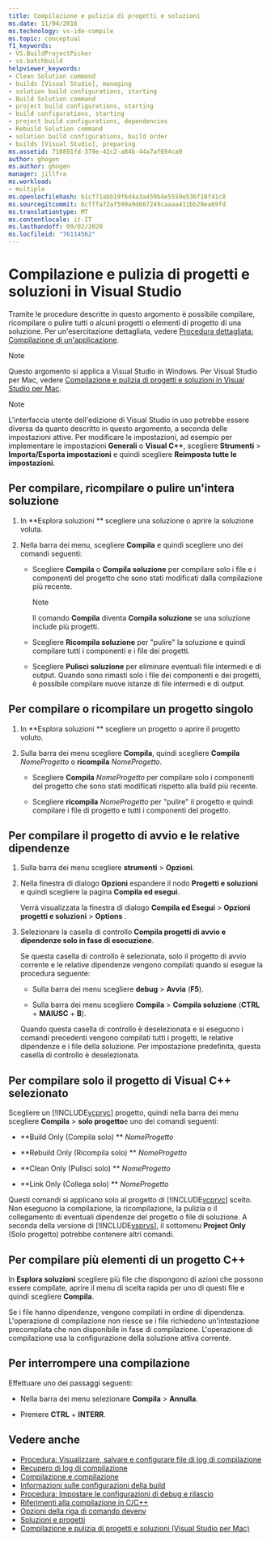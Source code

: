 ```yaml
---
title: Compilazione e pulizia di progetti e soluzioni
ms.date: 11/04/2016
ms.technology: vs-ide-compile
ms.topic: conceptual
f1_keywords:
- VS.BuildProjectPicker
- vs.batchbuild
helpviewer_keywords:
- Clean Solution command
- builds [Visual Studio], managing
- solution build configurations, starting
- Build Solution command
- project build configurations, starting
- build configurations, starting
- project build configurations, dependencies
- Rebuild Solution command
- solution build configurations, build order
- builds [Visual Studio], preparing
ms.assetid: 710891fd-379e-42c2-a84b-44a7af694ca0
author: ghogen
ms.author: ghogen
manager: jillfra
ms.workload:
- multiple
ms.openlocfilehash: b1cf71abb19f6d4a3a459b4e5559e536f18f41c8
ms.sourcegitcommit: 6cfffa72af599a9d667249caaaa411bb28ea69fd
ms.translationtype: MT
ms.contentlocale: it-IT
ms.lasthandoff: 09/02/2020
ms.locfileid: "76114562"
---
```

# <a name="build-and-clean-projects-and-solutions-in-visual-studio"></a>Compilazione e pulizia di progetti e soluzioni in Visual Studio

Tramite le procedure descritte in questo argomento è possibile compilare, ricompilare o pulire tutti o alcuni progetti o elementi di progetto di una soluzione. Per un'esercitazione dettagliata, vedere [Procedura dettagliata: Compilazione di un'applicazione](../ide/walkthrough-building-an-application.md).

> [!NOTE]
> Questo argomento si applica a Visual Studio in Windows. Per Visual Studio per Mac, vedere [Compilazione e pulizia di progetti e soluzioni in Visual Studio per Mac](/visualstudio/mac/building-and-cleaning-projects-and-solutions).

> [!NOTE]
> L'interfaccia utente dell'edizione di Visual Studio in uso potrebbe essere diversa da quanto descritto in questo argomento, a seconda delle impostazioni attive. Per modificare le impostazioni, ad esempio per implementare le impostazioni **Generali** o **Visual C++**, scegliere **Strumenti** > **Importa/Esporta impostazioni** e quindi scegliere **Reimposta tutte le impostazioni**.

## <a name="to-build-rebuild-or-clean-an-entire-solution"></a>Per compilare, ricompilare o pulire un'intera soluzione

1. In **Esplora soluzioni ** scegliere una soluzione o aprire la soluzione voluta.

2. Nella barra dei menu, scegliere **Compila** e quindi scegliere uno dei comandi seguenti:

    - Scegliere **Compila** o **Compila soluzione** per compilare solo i file e i componenti del progetto che sono stati modificati dalla compilazione più recente.

        > [!NOTE]
        > Il comando **Compila** diventa **Compila soluzione** se una soluzione include più progetti.

    - Scegliere **Ricompila soluzione** per "pulire" la soluzione e quindi compilare tutti i componenti e i file dei progetti.

    - Scegliere **Pulisci soluzione** per eliminare eventuali file intermedi e di output. Quando sono rimasti solo i file dei componenti e dei progetti, è possibile compilare nuove istanze di file intermedi e di output.

## <a name="to-build-or-rebuild-a-single-project"></a>Per compilare o ricompilare un progetto singolo

1. In **Esplora soluzioni ** scegliere un progetto o aprire il progetto voluto.

2. Sulla barra dei menu scegliere **Compila**, quindi scegliere **Compila** *NomeProgetto* o **ricompila** *NomeProgetto*.

    - Scegliere **Compila** *NomeProgetto* per compilare solo i componenti del progetto che sono stati modificati rispetto alla build più recente.

    - Scegliere **ricompila** *NomeProgetto* per "pulire" il progetto e quindi compilare i file di progetto e tutti i componenti del progetto.

## <a name="to-build-only-the-startup-project-and-its-dependencies"></a>Per compilare il progetto di avvio e le relative dipendenze

1. Sulla barra dei menu scegliere **strumenti**  >  **Opzioni**.

2. Nella finestra di dialogo **Opzioni** espandere il nodo **Progetti e soluzioni** e quindi scegliere la pagina **Compila ed esegui**.

     Verrà visualizzata la finestra di dialogo **Compila ed Esegui**  >  **Opzioni progetti e soluzioni**  >  **Options** .

3. Selezionare la casella di controllo **Compila progetti di avvio e dipendenze solo in fase di esecuzione**.

     Se questa casella di controllo è selezionata, solo il progetto di avvio corrente e le relative dipendenze vengono compilati quando si esegue la procedura seguente:

    - Sulla barra dei menu scegliere **debug**  >  **Avvia** (**F5**).

    - Sulla barra dei menu scegliere **Compila**  >  **Compila soluzione** (**CTRL** + **MAIUSC** + **B**).

    Quando questa casella di controllo è deselezionata e si eseguono i comandi precedenti vengono compilati tutti i progetti, le relative dipendenze e i file della soluzione. Per impostazione predefinita, questa casella di controllo è deselezionata.

## <a name="to-build-only-the-selected-visual-c-project"></a>Per compilare solo il progetto di Visual C++ selezionato

Scegliere un [!INCLUDE[vcprvc](../code-quality/includes/vcprvc_md.md)] progetto, quindi nella barra dei menu scegliere **Compila**  >  **solo progetto**e uno dei comandi seguenti:

- **Build Only (Compila solo) ** *NomeProgetto*

- **Rebuild Only (Ricompila solo) ** *NomeProgetto*

- **Clean Only (Pulisci solo) ** *NomeProgetto*

- **Link Only (Collega solo) ** *NomeProgetto*

Questi comandi si applicano solo al progetto di [!INCLUDE[vcprvc](../code-quality/includes/vcprvc_md.md)] scelto. Non eseguono la compilazione, la ricompilazione, la pulizia o il collegamento di eventuali dipendenze del progetto o file di soluzione. A seconda della versione di [!INCLUDE[vsprvs](../code-quality/includes/vsprvs_md.md)], il sottomenu **Project Only** (Solo progetto) potrebbe contenere altri comandi.

## <a name="to-compile-multiple-c-project-items"></a>Per compilare più elementi di un progetto C++

In **Esplora soluzioni** scegliere più file che dispongono di azioni che possono essere compilate, aprire il menu di scelta rapida per uno di questi file e quindi scegliere **Compila**.

Se i file hanno dipendenze, vengono compilati in ordine di dipendenza. L'operazione di compilazione non riesce se i file richiedono un'intestazione precompilata che non disponibile in fase di compilazione. L'operazione di compilazione usa la configurazione della soluzione attiva corrente.

## <a name="to-stop-a-build"></a>Per interrompere una compilazione

Effettuare uno dei passaggi seguenti:

- Nella barra dei menu selezionare **Compila**  >  **Annulla**.

- Premere **CTRL** + **INTERR**.

## <a name="see-also"></a>Vedere anche

- [Procedura: Visualizzare, salvare e configurare file di log di compilazione](../ide/how-to-view-save-and-configure-build-log-files.md)
- [Recupero di log di compilazione](../msbuild/obtaining-build-logs-with-msbuild.md)
- [Compilazione e compilazione](../ide/compiling-and-building-in-visual-studio.md)
- [Informazioni sulle configurazioni della build](../ide/understanding-build-configurations.md)
- [Procedura: Impostare le configurazioni di debug e rilascio](../debugger/how-to-set-debug-and-release-configurations.md)
- [Riferimenti alla compilazione in C/C++](/cpp/build/reference/c-cpp-building-reference)
- [Opzioni della riga di comando devenv](../ide/reference/devenv-command-line-switches.md)
- [Soluzioni e progetti](../ide/solutions-and-projects-in-visual-studio.md)
- [Compilazione e pulizia di progetti e soluzioni (Visual Studio per Mac)](/visualstudio/mac/building-and-cleaning-projects-and-solutions)
